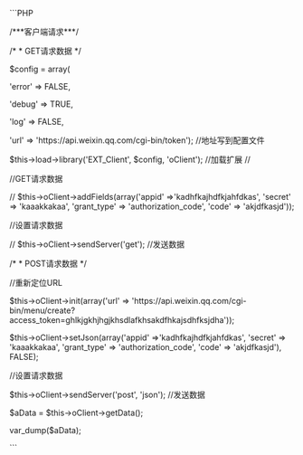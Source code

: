 \`\`\`PHP

\/\*\*\*客户端请求\*\*\*\/



\/\* \* GET请求数据 \*\/

 $config = array\(

 'error' =&gt; FALSE,

 'debug' =&gt; TRUE,

 'log' =&gt; FALSE,

 'url' =&gt; 'https:\/\/api.weixin.qq.com\/cgi-bin\/token'\); \/\/地址写到配置文件



 $this-&gt;load-&gt;library\('EXT\_Client', $config, 'oClient'\); \/\/加载扩展 \/\/



 \/\/GET请求数据

 \/\/ $this-&gt;oClient-&gt;addFields\(array\('appid' =&gt;'kadhfkajhdfkjahfdkas', 'secret' =&gt; 'kaaakkakaa', 'grant\_type' =&gt; 'authorization\_code', 'code' =&gt; 'akjdfkasjd'\)\);

 \/\/设置请求数据

 \/\/ $this-&gt;oClient-&gt;sendServer\('get'\); \/\/发送数据



 \/\* \* POST请求数据 \*\/

 \/\/重新定位URL

 $this-&gt;oClient-&gt;init\(array\('url' =&gt; 'https:\/\/api.weixin.qq.com\/cgi-bin\/menu\/create?access\_token=ghlkjgkhjhgjkhsdlafkhsakdfhkajsdhfksjdha'\)\);

 $this-&gt;oClient-&gt;setJson\(array\('appid' =&gt;'kadhfkajhdfkjahfdkas', 'secret' =&gt; 'kaaakkakaa', 'grant\_type' =&gt; 'authorization\_code', 'code' =&gt; 'akjdfkasjd'\), FALSE\);



 \/\/设置请求数据

 $this-&gt;oClient-&gt;sendServer\('post', 'json'\); \/\/发送数据



 $aData = $this-&gt;oClient-&gt;getData\(\);



 var\_dump\($aData\);



\`\`\`

